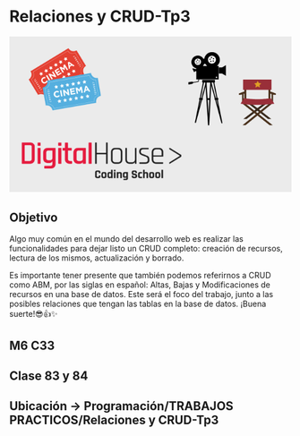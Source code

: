 # Relaciones y CRUD-Tp3

![portada](public/img/cover.png)

## Objetivo
Algo muy común en el mundo del desarrollo web es realizar las funcionalidades para dejar
listo un CRUD completo: creación de recursos, lectura de los mismos, actualización y
borrado.

Es importante tener presente que también podemos referirnos a CRUD como ABM, por las
siglas en español: Altas, Bajas y Modificaciones de recursos en una base de datos. Este será
el foco del trabajo, junto a las posibles relaciones que tengan las tablas en la base de datos.
¡Buena suerte!😎👍✨

## M6 C33

## Clase 83 y 84

## Ubicación -> Programación/TRABAJOS PRACTICOS/Relaciones y CRUD-Tp3